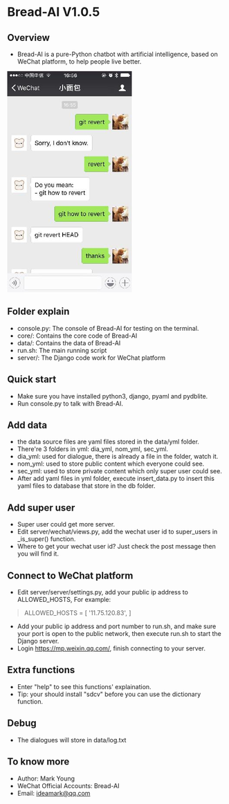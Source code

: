 # Bread-AI V1.0.5

## Overview
* Bread-AI is a pure-Python chatbot with artificial intelligence, based on WeChat platform, to help people live better. 

![bread-ai](bread-ai.jpg)

## Folder explain
* console.py: The console of Bread-AI for testing on the terminal.
* core/: Contains the core code of Bread-AI
* data/: Contains the data of Bread-AI
* run.sh: The main running script
* server/: The Django code work for WeChat platform

## Quick start
* Make sure you have installed python3, django, pyaml and pydblite.
* Run console.py to talk with Bread-AI.

## Add data
* the data source files are yaml files stored in the data/yml folder.
* There're 3 folders in yml: dia_yml, nom_yml, sec_yml.
 * dia_yml: used for dialogue, there is already a file in the folder, watch it.
 * nom_yml: used to store public content which everyone could see.
 * sec_yml: used to store private content which only super user could see.
* After add yaml files in yml folder, execute insert_data.py to insert this yaml files to database that store in the db folder.

## Add super user
* Super user could get more server.
* Edit server/wechat/views.py, add the wechat user id to super_users in _is_super() function.
* Where to get your wechat user id? Just check the post message then you will find it.

## Connect to WeChat platform
* Edit server/server/settings.py, add your public ip address to ALLOWED_HOSTS, For example:
>ALLOWED_HOSTS = [
>    '11.75.120.83',
>]
* Add your public ip address and port number to run.sh, and make sure your port is open to the public network, then execute run.sh to start the Django server.
* Login https://mp.weixin.qq.com/, finish connecting to your server.

## Extra functions
* Enter "help" to see this functions' explaination.
* Tip: your should install "sdcv" before you can use the dictionary function.

## Debug
* The dialogues will store in data/log.txt

## To know more
* Author: Mark Young
* WeChat Official Accounts: Bread-AI
* Email: ideamark@qq.com
